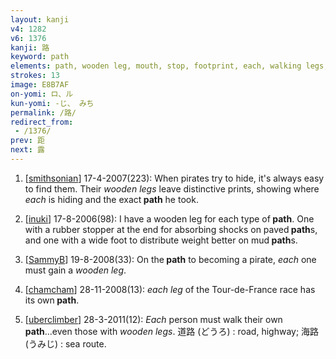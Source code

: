 ```yaml
---
layout: kanji
v4: 1282
v6: 1376
kanji: 路
keyword: path
elements: path, wooden leg, mouth, stop, footprint, each, walking legs, mouth, mouth2
strokes: 13
image: E8B7AF
on-yomi: ロ、ル
kun-yomi: -じ、 みち
permalink: /路/
redirect_from:
 - /1376/
prev: 距
next: 露
---
```


1) [<a href="http://kanji.koohii.com/profile/smithsonian">smithsonian</a>] 17-4-2007(223): When pirates try to hide, it&#039;s always easy to find them. Their <em>wooden legs</em> leave distinctive prints, showing where <em>each</em> is hiding and the exact<strong> path</strong> he took.

2) [<a href="http://kanji.koohii.com/profile/inuki">inuki</a>] 17-8-2006(98): I have a wooden leg for each type of<strong> path</strong>. One with a rubber stopper at the end for absorbing shocks on paved<strong> path</strong>s, and one with a wide foot to distribute weight better on mud<strong> path</strong>s.

3) [<a href="http://kanji.koohii.com/profile/SammyB">SammyB</a>] 19-8-2008(33): On the<strong> path</strong> to becoming a pirate, <em>each</em> one must gain a <em>wooden leg</em>.

4) [<a href="http://kanji.koohii.com/profile/chamcham">chamcham</a>] 28-11-2008(13): <em>each</em> <em>leg</em> of the Tour-de-France race has its own<strong> path</strong>.

5) [<a href="http://kanji.koohii.com/profile/uberclimber">uberclimber</a>] 28-3-2011(12): <em>Each</em> person must walk their own<strong> path</strong>...even those with <em>wooden legs</em>. 道路 (どうろ) : road, highway; 海路 (うみじ) : sea route.

